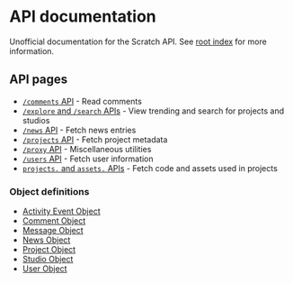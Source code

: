 # API documentation

Unofficial documentation for the Scratch API. See [root index](..) for more information.

## API pages

* [`/comments` API](comments.md) - Read comments
* [`/explore` and `/search` APIs](explore_search.md) - View trending and search for projects and studios
* [`/news` API](news.md) - Fetch news entries
* [`/projects` API](projects.md) - Fetch project metadata
* [`/proxy` API](proxy.md) - Miscellaneous utilities
* [`/users` API](users.md) - Fetch user information
* [`projects.` and `assets.` APIs](project_data.md) - Fetch code and assets used in projects

### Object definitions

* [Activity Event Object](definitions/activity_event_object.md)
* [Comment Object](definitions/comment_object.md)
* [Message Object](definitions/message_object.md)
* [News Object](definitions/news_object.md)
* [Project Object](definitions/project_object.md)
* [Studio Object](definitions/studio_object.md)
* [User Object](definitions/user_object.md)

